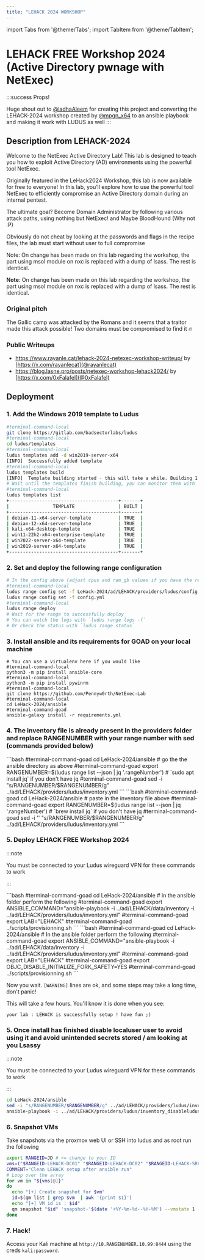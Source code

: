 ```yaml
---
title: "LEHACK 2024 WORKSHOP"
---
```

import Tabs from '@theme/Tabs';
import TabItem from '@theme/TabItem';

# LEHACK FREE Workshop 2024 (Active Directory pwnage with NetExec)

:::success Props!

Huge shout out to  [@ladhaAleem](https://twitter.com/LadhaAleem) for creating this project and converting the LEHACK-2024 workshop created by [@mpgn_x64](https://x.com/mpgn_x64)  to an ansible playbook and making it work with LUDUS as well
:::

## Description from LEHACK-2024

Welcome to the NetExec Active Directory Lab! This lab is designed to teach you how to exploit Active Directory (AD) environments using the powerful tool NetExec.

Originally featured in the LeHack2024 Workshop, this lab is now available for free to everyone! In this lab, you’ll explore how to use the powerful tool NetExec to efficiently compromise an Active Directory domain during an internal pentest.

The ultimate goal? Become Domain Administrator by following various attack paths, using nothing but NetExec! and Maybe BloodHound (Why not :P)

Obviously do not cheat by looking at the passwords and flags in the recipe files, the lab must start without user to full compromise

Note: On change has been made on this lab regarding the workshop, the part using msol module on nxc is replaced with a dump of lsass. The rest is identical.

**Note**: On change has been made on this lab regarding the workshop, the part using msol module on nxc is replaced with a dump of lsass. The rest is identical.

### Original pitch

The Gallic camp was attacked by the Romans and it seems that a traitor made this attack possible! Two domains must be compromised to find it 🔥

### Public Writeups

- https://www.rayanle.cat/lehack-2024-netexec-workshop-writeup/ by [https://x.com/rayanlecat](@rayanlecat)
- https://blog.lasne.pro/posts/netexec-workshop-lehack2024/ by [https://x.com/0xFalafel](@0xFalafel)



## Deployment

### 1. Add the Windows 2019 template to Ludus

```bash
#terminal-command-local
git clone https://gitlab.com/badsectorlabs/ludus
#terminal-command-local
cd ludus/templates
#terminal-command-local
ludus templates add -d win2019-server-x64
[INFO]  Successfully added template
#terminal-command-local
ludus templates build
[INFO]  Template building started - this will take a while. Building 1 template(s) at a time.
# Wait until the templates finish building, you can monitor them with `ludus templates logs -f` or `ludus templates status`
#terminal-command-local
ludus templates list
+----------------------------------------+-------+
|                TEMPLATE                | BUILT |
+----------------------------------------+-------+
| debian-11-x64-server-template          | TRUE  |
| debian-12-x64-server-template          | TRUE  |
| kali-x64-desktop-template              | TRUE  |
| win11-22h2-x64-enterprise-template     | TRUE  |
| win2022-server-x64-template            | TRUE  |
| win2019-server-x64-template            | TRUE  |
+----------------------------------------+-------+
```

### 2. Set and deploy the following range configuration


```bash
# In the config above (adjust cpus and ram_gb values if you have the resources to allocate more 2gb ram is enough)
#terminal-command-local
ludus range config set -f LeHack-2024/ad/LEHACK/providers/ludus/config.yml
ludus range config set -f config.yml
#terminal-command-local
ludus range deploy
# Wait for the range to successfully deploy
# You can watch the logs with `ludus range logs -f`
# Or check the status with `ludus range status`
```


### 3. Install ansible and its requirements for GOAD on your local machine

```shell-session
# You can use a virtualenv here if you would like
#terminal-command-local
python3 -m pip install ansible-core
#terminal-command-local
python3 -m pip install pywinrm
#terminal-command-local
git clone https://github.com/Pennyw0rth/NetExec-Lab
#terminal-command-local
cd LeHack-2024/ansible
#terminal-command-goad
ansible-galaxy install -r requirements.yml
```

### 4. The inventory file is already present in the providers folder and replace RANGENUMBER with your range number with sed (commands provided below)


<Tabs groupId="operating-systems">
  <TabItem value="linux" label="Linux">
```bash
#terminal-command-goad
cd LeHack-2024/ansible
# go the the ansible directory as above
#terminal-command-goad
export RANGENUMBER=$(ludus range list --json | jq '.rangeNumber')
# `sudo apt install jq` if you don't have jq
#terminal-command-goad
sed -i "s/RANGENUMBER/$RANGENUMBER/g" ../ad/LEHACK/providers/ludus/inventory.yml
```
  </TabItem>
  <TabItem value="macos" label="macOS">
```bash
#terminal-command-goad
cd LeHack-2024/ansible
# paste in the inventory file above
#terminal-command-goad
export RANGENUMBER=$(ludus range list --json | jq '.rangeNumber')
# `brew install jq` if you don't have jq
#terminal-command-goad
sed -i '' "s/RANGENUMBER/$RANGENUMBER/g" ../ad/LEHACK/providers/ludus/inventory.yml
```
  </TabItem>
</Tabs>


### 5. Deploy LEHACK FREE Workshop 2024 

:::note

You must be connected to your Ludus wireguard VPN for these commands to work

:::

<Tabs groupId="operating-systems">
  <TabItem value="linux" label="Linux">
```bash
#terminal-command-goad
cd LeHack-2024/ansible
# in the ansible folder perform the following
#terminal-command-goad
export ANSIBLE_COMMAND="ansible-playbook -i ../ad/LEHACK/data/inventory -i ../ad/LEHACK/providers/ludus/inventory.yml"
#terminal-command-goad
export LAB="LEHACK"
#terminal-command-goad
../scripts/provisionning.sh
```
  </TabItem>
  <TabItem value="macos" label="macOS">
```bash
#terminal-command-goad
cd LeHack-2024/ansible
# In the ansible folder perform the following
#terminal-command-goad
export ANSIBLE_COMMAND="ansible-playbook -i ../ad/LEHACK/data/inventory -i ../ad/LEHACK/providers/ludus/inventory.yml"
#terminal-command-goad
export LAB="LEHACK"
#terminal-command-goad
export OBJC_DISABLE_INITIALIZE_FORK_SAFETY=YES
#terminal-command-goad
../scripts/provisionning.sh
```
  </TabItem>
</Tabs>

Now you wait. `[WARNING]` lines are ok, and some steps may take a long time, don't panic!

This will take a few hours. You'll know it is done when you see:

```
your lab : LEHACK is successfully setup ! have fun ;)
```

### 5. Once install has finished disable localuser user to avoid using it and avoid unintended secrets stored / am looking at you Lsassy

:::note

You must be connected to your Ludus wireguard VPN for these commands to work

:::
```bash
cd LeHack-2024/ansible
sed -i "s/RANGENUMBER/$RANGENUMBER/g" ../ad/LEHACK/providers/ludus/inventory_disableludus.yml
ansible-playbook -i ../ad/LEHACK/providers/ludus/inventory_disableludus.yml disable_localuser.yml reboot.yml
```


### 6. Snapshot VMs

Take snapshots via the proxmox web UI or SSH into ludus and as root run the following

```bash
export RANGEID=JD # <= change to your ID
vms=("$RANGEID-LEHACK-DC01" "$RANGEID-LEHACK-DC02" "$RANGEID-LEHACK-SRV01" "$RANGEID-LEHACK-SRV02")
COMMENT="Clean LEHACK setup after ansible run"
# Loop over the array
for vm in "${vms[@]}"
do
  echo "[+] Create snapshot for $vm"
  id=$(qm list | grep $vm  | awk '{print $1}')
  echo "[+] VM id is : $id"
  qm snapshot "$id" 'snapshot-'$(date '+%Y-%m-%d--%H-%M') --vmstate 1 --description "$COMMENT"
done
```

### 7. Hack!

Access your Kali machine at `http://10.RANGENUMBER.10.99:8444` using the creds `kali:password`.
